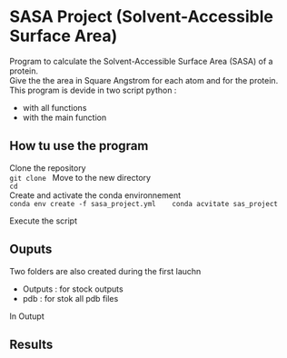 
# SASA Project (Solvent-Accessible Surface Area)

 Program to calculate the Solvent-Accessible Surface Area (SASA) of a protein.   
 Give the the area in Square Angstrom for each atom and for the protein.
 This program is devide in two script python :   
 - with all functions   
 - with the main function   

 

## How tu use the program

Clone the repository  
``git clone ``
Move to the new directory   
``cd ``   
Create and activate the conda environnement   
``conda env create -f sasa_project.yml   
  conda acvitate sas_project``   
  
Execute the script   

## Ouputs



Two folders are also created during the first lauchn
- Outputs : for stock outputs
- pdb :  for stok all pdb files

In Outupt 

## Results 


